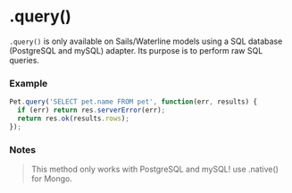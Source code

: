 # .query()

`.query()` is only available on Sails/Waterline models using a SQL database (PostgreSQL and mySQL) adapter.  Its purpose is to perform raw SQL queries.


### Example

```js
Pet.query('SELECT pet.name FROM pet', function(err, results) {
  if (err) return res.serverError(err);
  return res.ok(results.rows);
});
```



### Notes
> This method only works with PostgreSQL and mySQL! use .native() for Mongo.





<docmeta name="uniqueID" value="query546204">
<docmeta name="methodType" value="mcm">
<docmeta name="importance" value="undefined">
<docmeta name="displayName" value=".query()">

